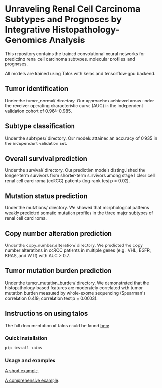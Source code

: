# Unraveling Renal Cell Carcinoma Subtypes and Prognoses by Integrative Histopathology-Genomics Analysis

This repository contains the trained convolutional neural networks for predicting renal cell carcinoma subtypes, molecular profiles, and prognoses.

All models are trained using Talos with keras and tensorflow-gpu backend. 

## Tumor identification
Under the tumor_normal/ directory. Our approaches achieved areas under the receiver operating characteristic curve (AUC) in the independent validation cohort of 0.964-0.985.

## Subtype classification
Under the subtypes/ directory. Our models attained an accuracy of 0.935 in the independent validation set.

## Overall survival prediction
Under the survival/ directory. Our prediction models distinguished the longer-term survivors from shorter-term survivors among stage I clear cell renal cell carcinoma (ccRCC) patients (log-rank test p = 0.02).

## Mutation status prediction
Under the mutations/ directory. We showed that morphological patterns weakly predicted somatic mutation profiles in the three major subtypes of renal cell carcinoma.

## Copy number alteration prediction
Under the copy_number_alteration/ directory. We predicted the copy number alterations in ccRCC patients in multiple genes (e.g., VHL, EGFR, KRAS, and WT1) with AUC > 0.7.

## Tumor mutation burden prediction
Under the tumor_mutation_burden/ directory. We demonstrated that the histopathology-based features are moderately correlated with tumor mutation burden measured by whole-exome sequencing (Spearman's correlation 0.419; correlation test p = 0.0003).


## Instructions on using talos
The full documentation of talos could be found [here](https://autonomio.github.io/talos/#/).

### Quick installation
```
pip install talos
```

### Usage and examples
[A short example](https://nbviewer.jupyter.org/github/autonomio/talos/blob/master/examples/Hyperparameter%20Optimization%20on%20Keras%20with%20Breast%20Cancer%20Data.ipynb).

[A comprehensive example](https://nbviewer.jupyter.org/github/autonomio/talos/blob/master/examples/Hyperparameter%20Optimization%20with%20Keras%20for%20the%20Iris%20Prediction.ipynb).
